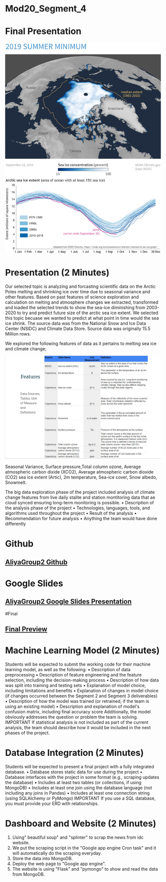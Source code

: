 # Mod20_Segment_4
# Final Presentation 
![P1](https://github.com/ALIYA2Group/Mod20_Segment_4/blob/main/Pictures/P1.jpg)

# Presentation (2 Minutes)
Our selected topic is analyzing and forcasting scientific data on the Arctic Poles melting and shrinking ice over time due to seasonal variance and other features. Based on past features of science exploration and calculation on melting and atmosphere changes we extracted, transformed and loaded the selected trends to show the sea-ice diminishing from 2003-2020 to try and predict future  size of the arctic sea ice extent.
We selected this topic becuase we wanted to predict at what point in time would the sea ice shrink. The source data was from the National Snow and Ice Data Center (NSIDC) and Climate Data Store. Source data was originally 15.5 Million rows. 

We explored the following features of data as it pertains to melting sea ice and climate change; 

![P2](https://github.com/ALIYA2Group/Mod20_Segment_4/blob/main/Pictures/P2.PNG)

Seasonal Variance, Surface pressure,Total column ozone, Average atmospheric carbon dixide (XCO2), Average atmospheric carbon dioxide (CO2) sea ice extent (Artic), 2m temperature, Sea-ice cover, Snow albedo, Snowmelt.

The big data exploration phase of the project included analysis of climate change features from live daily stalite and station montitoring data that ae cloud synced ensuring long-term monitoring is possible. 
•	Description of the analysis phase of the project
•	Technologies, languages, tools, and algorithms used throughout the project
•	Result of the analysis
•	Recommendation for future analysis
•	Anything the team would have done differently


# Github 
## [AliyaGroup2 Github](https://github.com/ALIYA2Group)

# Google Slides
## [AliyaGroup2 Google Slides Presentation](https://docs.google.com/presentation/d/e/2PACX-1vTcX9jJk6ygnS3amtgkJ-ByMINvXs98Os4At5uzAr8ARsh10iMweahxc6NGSYjBHSQ_T0KmloQUrV55/pub?start=true&loop=true&delayms=3000)

#Final 
## [Final Preview](https://seaiceanalysis.appspot.com/)


# Machine Learning Model (2 Minutes)
Students will be expected to submit the working code for their machine learning model, as well as the following:
•	Description of data preprocessing
•	Description of feature engineering and the feature selection, including the decision-making process
•	Description of how data was split into training and testing sets
•	Explanation of model choice, including limitations and benefits
•	Explanation of changes in model choice (if changes occurred between the Segment 2 and Segment 3 deliverables)
•	Description of how the model was trained (or retrained, if the team is using an existing model)
•	Description and explanation of model's confusion matrix, including final accuracy score
Additionally, the model obviously addresses the question or problem the team is solving.
IMPORTANT
If statistical analysis is not included as part of the current analysis, the team should describe how it would be included in the next phases of the project.

# Database Integration (2 Minutes)
Students will be expected to present a final project with a fully integrated database.
•	Database stores static data for use during the project
•	Database interfaces with the project in some format (e.g., scraping updates the database)
•	Includes at least two tables (or collections, if using MongoDB)
•	Includes at least one join using the database language (not including any joins in Pandas)
•	Includes at least one connection string (using SQLAlchemy or PyMongo)
IMPORTANT
If you use a SQL database, you must provide your ERD with relationships.

# Dashboard and Website (2 Minutes)

1. Using" beautiful soup" and "splinter" to scrap the news from idc website.
2. We put the scraping script in the "Google app engine Cron task" and it will automatically do the scraping everyday.
3. Store the data into MongoDB.
4. Deploy the web page to "Google app engine".
5. The website is using "Flask" and "pymongo" to show and read the data from MongoDB.
